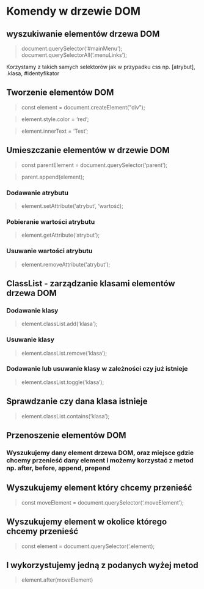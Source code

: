 # Komendy w drzewie DOM

## wyszukiwanie elementów drzewa DOM

> document.querySelector(‘#mainMenu’);  
> document.querySelectorAll(‘.menuLinks’);

Korzystamy z takich samych selektorów jak w przypadku css np. [atrybut], .klasa,
#identyfikator

## Tworzenie elementów DOM

> const element = document.createElement("div");

> element.style.color = ‘red’;

> element.innerText = ‘Test’;

## Umieszczanie elementów w drzewie DOM

> const parentElement = document.querySelector(‘parent’);

> parent.append(element);

### Dodawanie atrybutu

> element.setAttribute(‘atrybut’, ‘wartość);

### Pobieranie wartości atrybutu

> element.getAttribute(‘atrybut’);

### Usuwanie wartości atrybutu

> element.removeAttribute(‘atrybut’);

## ClassList - zarządzanie klasami elementów drzewa DOM

### Dodawanie klasy

> element.classList.add(‘klasa’);

### Usuwanie klasy

> element.classList.remove(‘klasa’);

### Dodawanie lub usuwanie klasy w zależności czy już istnieje

> element.classList.toggle(‘klasa’);

## Sprawdzanie czy dana klasa istnieje

> element.classList.contains(‘klasa’);

## Przenoszenie elementów DOM

### Wyszukujemy dany element drzewa DOM, oraz miejsce gdzie chcemy przenieść dany element i możemy korzystać z metod np. after, before, append, prepend

## Wyszukujemy element który chcemy przenieść

> const moveElement = document.querySelector(‘.moveElement’);

## Wyszukujemy element w okolice którego chcemy przenieść

> const element = document.querySelector(‘.element);

## I wykorzystujemy jedną z podanych wyżej metod

> element.after(moveElement)
